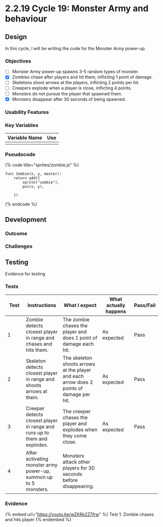 # 2.2.19 Cycle 19: Monster Army and behaviour

## Design

In this cycle, I will be writing the code for the Monster Army power-up.&#x20;

### Objectives

* [ ] Monster Army power-up spawns 3-5 random types of monster.
* [x] Zombies chase after players and hit them, inflicting 1 point of damage.
* [ ] Skeletons shoot arrows at the players, inflicting 2 points per hit.
* [ ] Creepers explode when a player is close, inflicting 4 points.
* [ ] Monsters do not pursue the player that spawned them.
* [x] Monsters disappear after 30 seconds of being spawned.

### Usability Features

### Key Variables

| Variable Name | Use |
| ------------- | --- |
|               |     |

### Pseudocode

{% code title="sprites/zombie.js" %}
```
func Zombie(x, y, master):
    return add({
        sprite("zombie"),
        pos(x, y),
        
    })
```
{% endcode %}

##

## Development

### Outcome



### Challenges



## Testing

Evidence for testing

### Tests

<table><thead><tr><th width="95">Test</th><th width="158">Instructions</th><th width="171">What I expect</th><th width="174">What actually happens</th><th>Pass/Fail</th></tr></thead><tbody><tr><td>1</td><td>Zombie detects closest player in range and chases and hits them.</td><td>The zombie chases the player and does 1 point of damage each hit.</td><td>As expected</td><td>Pass</td></tr><tr><td>2</td><td>Skeleton detects closest player in range and shoots arrows at them.</td><td>The skeleton shoots arrows at the player and each arrow does 2 points of damage per hit.</td><td>As expected</td><td>Pass</td></tr><tr><td>3</td><td>Creeper detects closest player in range and runs up to them and explodes.</td><td>The creeper chases the player and explodes when they come close.</td><td>As expected</td><td>Pass</td></tr><tr><td>4</td><td>After activating monster army power-up, summon up to 5 monsters.</td><td>Monsters attack other players for 30 seconds before disappearing.</td><td></td><td></td></tr></tbody></table>

### Evidence

{% embed url="https://youtu.be/wZKRk2Z7frw" %}
Test 1: Zombie chases and hits player
{% endembed %}

